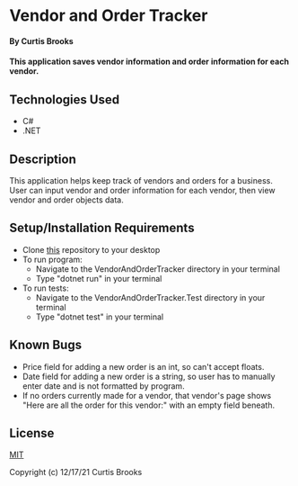# Vendor and Order Tracker

#### By Curtis Brooks

#### This application saves vendor information and order information for each vendor.

## Technologies Used

* C#
* .NET

## Description

This application helps keep track of vendors and orders for a business. User can input vendor and order information for each vendor, then view vendor and order objects data.

## Setup/Installation Requirements

* Clone [this](https://github.com/curtisbrooks678/VendorAndOrderTracker.Solution) repository to your desktop
* To run program:
  * Navigate to the VendorAndOrderTracker directory in your terminal
  * Type "dotnet run" in your terminal
* To run tests:
  * Navigate to the VendorAndOrderTracker.Test directory in your terminal
  * Type "dotnet test" in your terminal

## Known Bugs

* Price field for adding a new order is an int, so can't accept floats.
* Date field for adding a new order is a string, so user has to manually enter date and is not formatted by program.
* If no orders currently made for a vendor, that vendor's page shows "Here are all the order for this vendor:" with an empty field beneath.

## License

[MIT](https://en.wikipedia.org/wiki/MIT_License) 

Copyright (c) 12/17/21 Curtis Brooks
